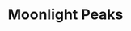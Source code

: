---
layout: gamepage
lang: "it"
title: "Moonlight Peaks"
description: "Breve descrizione del progetto 1."
cover_image: "/assets/MoonlightPeaks/moonlightpeaks_cover.jpg"
background_image: "/assets/MoonlightPeaks/moonlightpeaks_background.jpg"
background_color: "#615aed"

gallery:
  - "/assets/MoonlightPeaks/1.jpg"
  - "/assets/MoonlightPeaks/2.jpg"
  - "/assets/MoonlightPeaks/3.jpg"

lang_links:
  it: "/it/projects/moonlightpeaks.html"
  en: "/en/projects/moonlightpeaks.html"
---
